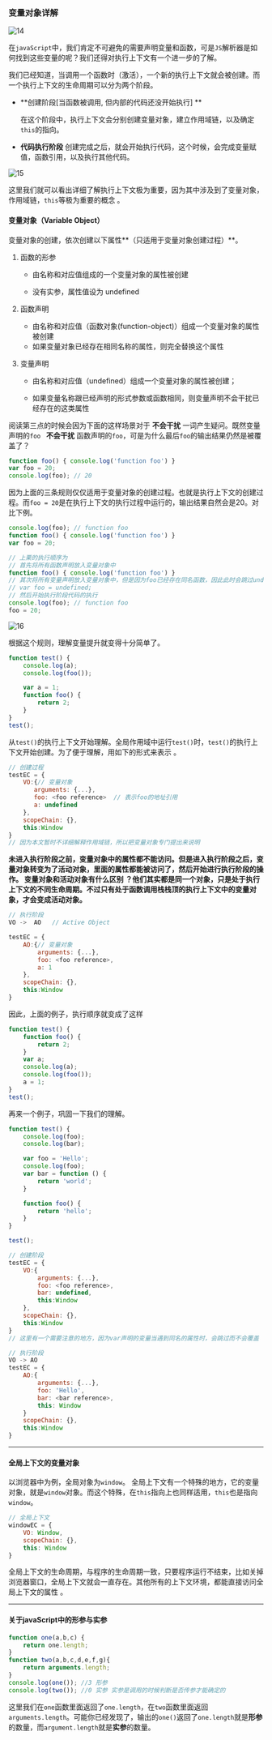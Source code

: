 ### 变量对象详解

![14](E:\learn\TC\临\14.png)

在`javaScript`中，我们肯定不可避免的需要声明变量和函数，可是`JS`解析器是如何找到这些变量的呢？我们还得对执行上下文有一个进一步的了解。

我们已经知道，当调用一个函数时（激活），一个新的执行上下文就会被创建。而一个执行上下文的生命周期可以分为两个阶段。

- **创建阶段[当函数被调用, 但内部的代码还没开始执行] **

  在这个阶段中，执行上下文会分别创建变量对象，建立作用域链，以及确定`this`的指向。

- **代码执行阶段**
  创建完成之后，就会开始执行代码，这个时候，会完成变量赋值，函数引用，以及执行其他代码。

![15](E:\learn\TC\临\15.png)

这里我们就可以看出详细了解执行上下文极为重要，因为其中涉及到了变量对象，作用域链，`this`等极为重要的概念 。

#### 变量对象（Variable Object）

变量对象的创建，依次创建以下属性**（只适用于变量对象创建过程）**。

1. 函数的形参

   - 由名称和对应值组成的一个变量对象的属性被创建

   - 没有实参，属性值设为 undefined

2. 函数声明

   - 由名称和对应值（函数对象(function-object)）组成一个变量对象的属性被创建
   - 如果变量对象已经存在相同名称的属性，则完全替换这个属性

3. 变量声明

   - 由名称和对应值（undefined）组成一个变量对象的属性被创建；

   - 如果变量名称跟已经声明的形式参数或函数相同，则变量声明不会干扰已经存在的这类属性

     

阅读第三点的时候会因为下面的这样场景对于 **不会干扰** 一词产生疑问。既然变量声明的`foo `  **不会干扰** 函数声明的`foo`，可是为什么最后`foo`的输出结果仍然是被覆盖了？ 

```javascript
function foo() { console.log('function foo') }
var foo = 20;
console.log(foo); // 20
```

因为上面的三条规则仅仅适用于变量对象的创建过程。也就是执行上下文的创建过程。而`foo = 20`是在执行上下文的执行过程中运行的，输出结果自然会是20。对比下例。 

 ```javascript
console.log(foo); // function foo
function foo() { console.log('function foo') }
var foo = 20;
 ```

```javascript
// 上栗的执行顺序为
// 首先将所有函数声明放入变量对象中
function foo() { console.log('function foo') }
// 其次将所有变量声明放入变量对象中，但是因为foo已经存在同名函数，因此此时会跳过undefined的赋值
// var foo = undefined;
// 然后开始执行阶段代码的执行
console.log(foo); // function foo
foo = 20;
```

![16](E:\learn\TC\临\16.png)

根据这个规则，理解变量提升就变得十分简单了。 

```javascript
function test() {
    console.log(a);
    console.log(foo());

    var a = 1;
    function foo() {
        return 2;
    }
}
test();
```

从`test()`的执行上下文开始理解。全局作用域中运行`test()`时，`test()`的执行上下文开始创建。为了便于理解，用如下的形式来表示 。

```javascript
// 创建过程
testEC = {
    VO:{// 变量对象
       arguments: {...},  
   	   foo: <foo reference>  // 表示foo的地址引用
       a: undefined
    },
    scopeChain: {},
    this:Window
}
// 因为本文暂时不详细解释作用域链，所以把变量对象专门提出来说明
```

**未进入执行阶段之前，变量对象中的属性都不能访问。但是进入执行阶段之后，变量对象转变为了活动对象，里面的属性都能被访问了，然后开始进行执行阶段的操作。 变量对象和活动对象有什么区别 ？他们其实都是同一个对象，只是处于执行上下文的不同生命周期。不过只有处于函数调用栈栈顶的执行上下文中的变量对象，才会变成活动对象。** 

```javascript
// 执行阶段
VO ->  AO   // Active Object

testEC = {
    AO:{// 变量对象
        arguments: {...},
        foo: <foo reference>,
        a: 1
    },
    scopeChain: {},
    this:Window
}
```

因此，上面的例子，执行顺序就变成了这样 

```javascript
function test() {
    function foo() {
        return 2;
    }
    var a;
    console.log(a);
    console.log(foo());
    a = 1;
}
test();
```

再来一个例子，巩固一下我们的理解。 

```javascript
function test() {
    console.log(foo);
    console.log(bar);

    var foo = 'Hello';
    console.log(foo);
    var bar = function () {
        return 'world';
    }

    function foo() {
        return 'hello';
    }
}

test();
```

```javascript
// 创建阶段
testEC = {
    VO:{
        arguments: {...},
        foo: <foo reference>,
        bar: undefined,
        this:Window
    },
    scopeChain: {},
    this:Window
}
// 这里有一个需要注意的地方，因为var声明的变量当遇到同名的属性时，会跳过而不会覆盖
```

```javascript
// 执行阶段
VO -> AO
testEC = {
   	AO:{
        arguments: {...},
        foo: 'Hello',
        bar: <bar reference>,
        this: Window
    }
    scopeChain: {},
    this:Window
}
```

***

#### 全局上下文的变量对象

以浏览器中为例，全局对象为`window`。 全局上下文有一个特殊的地方，它的变量对象，就是`window`对象。而这个特殊，在`this`指向上也同样适用，`this`也是指向`window`。 

```javascript
// 全局上下文
windowEC = {
    VO: Window,
    scopeChain: {},
    this: Window
}
```

全局上下文的生命周期，与程序的生命周期一致，只要程序运行不结束，比如关掉浏览器窗口，全局上下文就会一直存在。其他所有的上下文环境，都能直接访问全局上下文的属性 。

***

#### 关于javaScript中的形参与实参

```javascript
function one(a,b,c) {
    return one.length;
}
function two(a,b,c,d,e,f,g){
    return arguments.length;
}
console.log(one()); //3 形参
console.log(two()); //0 实参 实参是调用的时候判断是否传参才能确定的
```

这里我们在`one`函数里面返回了`one.length`，在`two`函数里面返回`arguments.length`。可能你已经发现了，输出的`one()`返回了`one.length`就是**形参**的数量，而`argument.length`就是**实参**的数量。 



 
